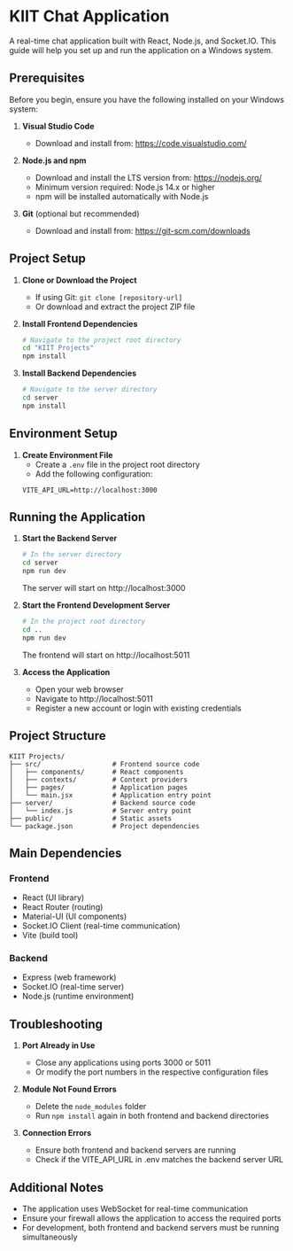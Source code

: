 # KIIT Chat Application

A real-time chat application built with React, Node.js, and Socket.IO. This guide will help you set up and run the application on a Windows system.

## Prerequisites

Before you begin, ensure you have the following installed on your Windows system:

1. **Visual Studio Code**
   - Download and install from: https://code.visualstudio.com/

2. **Node.js and npm**
   - Download and install the LTS version from: https://nodejs.org/
   - Minimum version required: Node.js 14.x or higher
   - npm will be installed automatically with Node.js

3. **Git** (optional but recommended)
   - Download and install from: https://git-scm.com/downloads

## Project Setup

1. **Clone or Download the Project**
   - If using Git: `git clone [repository-url]`
   - Or download and extract the project ZIP file

2. **Install Frontend Dependencies**
   ```bash
   # Navigate to the project root directory
   cd "KIIT Projects"
   npm install
   ```

3. **Install Backend Dependencies**
   ```bash
   # Navigate to the server directory
   cd server
   npm install
   ```

## Environment Setup

1. **Create Environment File**
   - Create a `.env` file in the project root directory
   - Add the following configuration:
   ```env
   VITE_API_URL=http://localhost:3000
   ```

## Running the Application

1. **Start the Backend Server**
   ```bash
   # In the server directory
   cd server
   npm run dev
   ```
   The server will start on http://localhost:3000

2. **Start the Frontend Development Server**
   ```bash
   # In the project root directory
   cd ..
   npm run dev
   ```
   The frontend will start on http://localhost:5011

3. **Access the Application**
   - Open your web browser
   - Navigate to http://localhost:5011
   - Register a new account or login with existing credentials

## Project Structure

```
KIIT Projects/
├── src/                  # Frontend source code
│   ├── components/       # React components
│   ├── contexts/         # Context providers
│   ├── pages/            # Application pages
│   └── main.jsx          # Application entry point
├── server/               # Backend source code
│   └── index.js          # Server entry point
├── public/               # Static assets
└── package.json          # Project dependencies
```

## Main Dependencies

### Frontend
- React (UI library)
- React Router (routing)
- Material-UI (UI components)
- Socket.IO Client (real-time communication)
- Vite (build tool)

### Backend
- Express (web framework)
- Socket.IO (real-time server)
- Node.js (runtime environment)

## Troubleshooting

1. **Port Already in Use**
   - Close any applications using ports 3000 or 5011
   - Or modify the port numbers in the respective configuration files

2. **Module Not Found Errors**
   - Delete the `node_modules` folder
   - Run `npm install` again in both frontend and backend directories

3. **Connection Errors**
   - Ensure both frontend and backend servers are running
   - Check if the VITE_API_URL in .env matches the backend server URL

## Additional Notes

- The application uses WebSocket for real-time communication
- Ensure your firewall allows the application to access the required ports
- For development, both frontend and backend servers must be running simultaneously